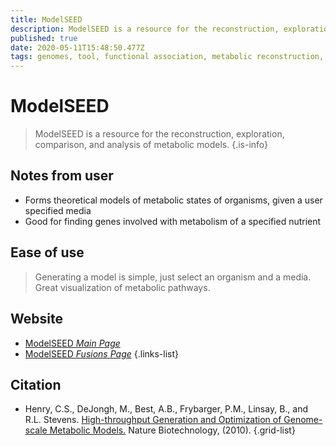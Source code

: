 ```yaml
---
title: ModelSEED
description: ModelSEED is a resource for the reconstruction, exploration, comparison, and analysis of metabolic models.
published: true
date: 2020-05-11T15:48:50.477Z
tags: genomes, tool, functional association, metabolic reconstruction, gene expression, metabolic pathways
---
```


# ModelSEED

> ModelSEED is a resource for the reconstruction, exploration, comparison, and analysis of metabolic models.
{.is-info}

## Notes from user
- Forms theoretical models of metabolic states of organisms, given a user specified media
- Good for finding genes involved with metabolism of a specified nutrient


## Ease of use
> Generating a model is simple, just select an organism and a media. Great visualization of metabolic pathways.


## Website

- [ModelSEED *Main Page*](https://modelseed.org/)
- [ModelSEED *Fusions Page*](https://modelseed.org/projects/fusions/)
{.links-list}

## Citation

- Henry, C.S., DeJongh, M., Best, A.B., Frybarger, P.M., Linsay, B., and R.L. Stevens. [High-throughput Generation and Optimization of Genome-scale Metabolic Models.](https://www.nature.com/articles/nbt.1672) Nature Biotechnology, (2010).
{.grid-list}
